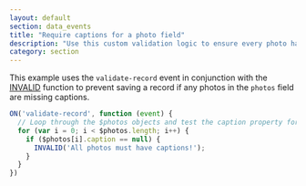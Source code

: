 ```yaml
---
layout: default
section: data_events
title: "Require captions for a photo field"
description: "Use this custom validation logic to ensure every photo has a caption before saving."
category: section
---
```


This example uses the `validate-record` event in conjunction with the [INVALID](/data-events/reference/invalid) function to prevent saving a record if any photos in the `photos` field are missing captions.

```js
ON('validate-record', function (event) {
  // Loop through the $photos objects and test the caption property for null
  for (var i = 0; i < $photos.length; i++) {
    if ($photos[i].caption == null) {
      INVALID('All photos must have captions!');
    }
  }
})
```
